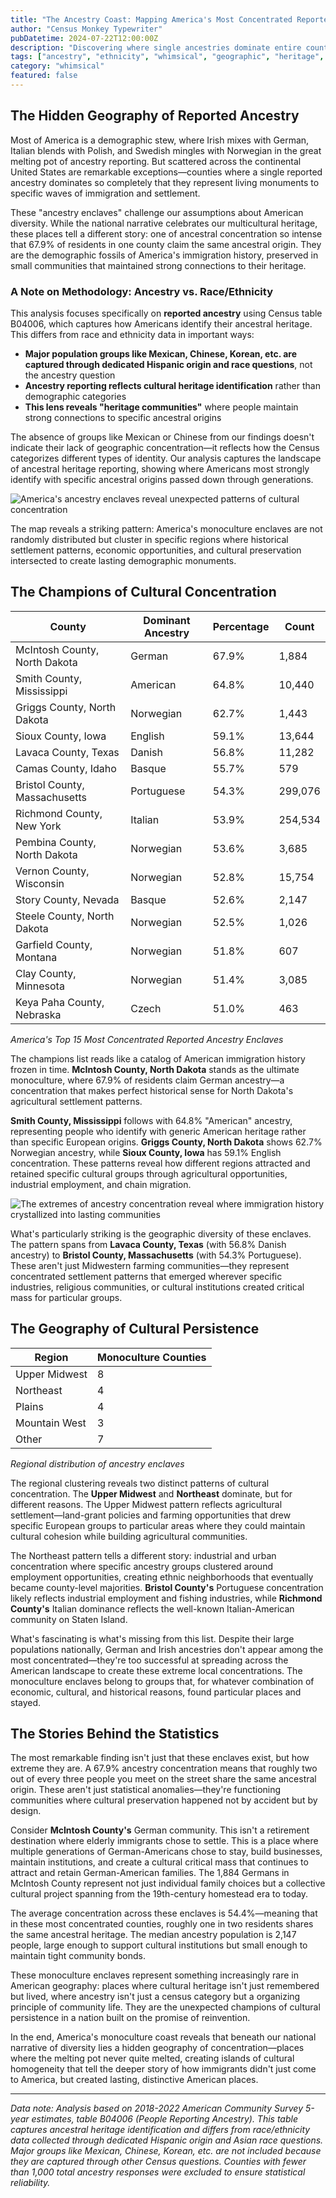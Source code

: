 ```yaml
---
title: "The Ancestry Coast: Mapping America's Most Concentrated Reported Ancestry Enclaves"
author: "Census Monkey Typewriter"
pubDatetime: 2024-07-22T12:00:00Z
description: "Discovering where single ancestries dominate entire counties, revealing hidden geographies of cultural concentration in America's melting pot."
tags: ["ancestry", "ethnicity", "whimsical", "geographic", "heritage", "immigration", "culture"]
category: "whimsical"
featured: false
---
```


## The Hidden Geography of Reported Ancestry

Most of America is a demographic stew, where Irish mixes with German, Italian blends with Polish, and Swedish mingles with Norwegian in the great melting pot of ancestry reporting. But scattered across the continental United States are remarkable exceptions—counties where a single reported ancestry dominates so completely that they represent living monuments to specific waves of immigration and settlement.

These "ancestry enclaves" challenge our assumptions about American diversity. While the national narrative celebrates our multicultural heritage, these places tell a different story: one of ancestral concentration so intense that 67.9% of residents in one county claim the same ancestral origin. They are the demographic fossils of America's immigration history, preserved in small communities that maintained strong connections to their heritage.

### A Note on Methodology: Ancestry vs. Race/Ethnicity

This analysis focuses specifically on **reported ancestry** using Census table B04006, which captures how Americans identify their ancestral heritage. This differs from race and ethnicity data in important ways:

- **Major population groups like Mexican, Chinese, Korean, etc. are captured through dedicated Hispanic origin and race questions**, not the ancestry question
- **Ancestry reporting reflects cultural heritage identification** rather than demographic categories
- **This lens reveals "heritage communities"** where people maintain strong connections to specific ancestral origins

The absence of groups like Mexican or Chinese from our findings doesn't indicate their lack of geographic concentration—it reflects how the Census categorizes different types of identity. Our analysis captures the landscape of ancestral heritage reporting, showing where Americans most strongly identify with specific ancestral origins passed down through generations.

![America's ancestry enclaves reveal unexpected patterns of cultural concentration](/images/monoculture-coast/monoculture_coast_map_corrected.png)

The map reveals a striking pattern: America's monoculture enclaves are not randomly distributed but cluster in specific regions where historical settlement patterns, economic opportunities, and cultural preservation intersected to create lasting demographic monuments.

## The Champions of Cultural Concentration

| County | Dominant Ancestry | Percentage | Count |
|--------|------------------|------------|-------|
| McIntosh County, North Dakota | German | 67.9% | 1,884 |
| Smith County, Mississippi | American | 64.8% | 10,440 |
| Griggs County, North Dakota | Norwegian | 62.7% | 1,443 |
| Sioux County, Iowa | English | 59.1% | 13,644 |
| Lavaca County, Texas | Danish | 56.8% | 11,282 |
| Camas County, Idaho | Basque | 55.7% | 579 |
| Bristol County, Massachusetts | Portuguese | 54.3% | 299,076 |
| Richmond County, New York | Italian | 53.9% | 254,534 |
| Pembina County, North Dakota | Norwegian | 53.6% | 3,685 |
| Vernon County, Wisconsin | Norwegian | 52.8% | 15,754 |
| Story County, Nevada | Basque | 52.6% | 2,147 |
| Steele County, North Dakota | Norwegian | 52.5% | 1,026 |
| Garfield County, Montana | Norwegian | 51.8% | 607 |
| Clay County, Minnesota | Norwegian | 51.4% | 3,085 |
| Keya Paha County, Nebraska | Czech | 51.0% | 463 |

*America's Top 15 Most Concentrated Reported Ancestry Enclaves*

The champions list reads like a catalog of American immigration history frozen in time. **McIntosh County, North Dakota** stands as the ultimate monoculture, where 67.9% of residents claim German ancestry—a concentration that makes perfect historical sense for North Dakota's agricultural settlement patterns.

**Smith County, Mississippi** follows with 64.8% "American" ancestry, representing people who identify with generic American heritage rather than specific European origins. **Griggs County, North Dakota** shows 62.7% Norwegian ancestry, while **Sioux County, Iowa** has 59.1% English concentration. These patterns reveal how different regions attracted and retained specific cultural groups through agricultural opportunities, industrial employment, and chain migration.

![The extremes of ancestry concentration reveal where immigration history crystallized into lasting communities](/images/monoculture-coast/top_ancestry_concentrations.png)

What's particularly striking is the geographic diversity of these enclaves. The pattern spans from **Lavaca County, Texas** (with 56.8% Danish ancestry) to **Bristol County, Massachusetts** (with 54.3% Portuguese). These aren't just Midwestern farming communities—they represent concentrated settlement patterns that emerged wherever specific industries, religious communities, or cultural institutions created critical mass for particular groups.

## The Geography of Cultural Persistence

| Region | Monoculture Counties |
|--------|---------------------|
| Upper Midwest | 8 |
| Northeast | 4 |
| Plains | 4 |
| Mountain West | 3 |
| Other | 7 |

*Regional distribution of ancestry enclaves*

The regional clustering reveals two distinct patterns of cultural concentration. The **Upper Midwest** and **Northeast** dominate, but for different reasons. The Upper Midwest pattern reflects agricultural settlement—land-grant policies and farming opportunities that drew specific European groups to particular areas where they could maintain cultural cohesion while building agricultural communities.

The Northeast pattern tells a different story: industrial and urban concentration where specific ancestry groups clustered around employment opportunities, creating ethnic neighborhoods that eventually became county-level majorities. **Bristol County's** Portuguese concentration likely reflects industrial employment and fishing industries, while **Richmond County's** Italian dominance reflects the well-known Italian-American community on Staten Island.

What's fascinating is what's missing from this list. Despite their large populations nationally, German and Irish ancestries don't appear among the most concentrated—they're too successful at spreading across the American landscape to create these extreme local concentrations. The monoculture enclaves belong to groups that, for whatever combination of economic, cultural, and historical reasons, found particular places and stayed.

## The Stories Behind the Statistics

The most remarkable finding isn't just that these enclaves exist, but how extreme they are. A 67.9% ancestry concentration means that roughly two out of every three people you meet on the street share the same ancestral origin. These aren't just statistical anomalies—they're functioning communities where cultural preservation happened not by accident but by design.

Consider **McIntosh County's** German community. This isn't a retirement destination where elderly immigrants chose to settle. This is a place where multiple generations of German-Americans chose to stay, build businesses, maintain institutions, and create a cultural critical mass that continues to attract and retain German-American families. The 1,884 Germans in McIntosh County represent not just individual family choices but a collective cultural project spanning from the 19th-century homestead era to today.

The average concentration across these enclaves is 54.4%—meaning that in these most concentrated counties, roughly one in two residents shares the same ancestral heritage. The median ancestry population is 2,147 people, large enough to support cultural institutions but small enough to maintain tight community bonds.

These monoculture enclaves represent something increasingly rare in American geography: places where cultural heritage isn't just remembered but lived, where ancestry isn't just a census category but a organizing principle of community life. They are the unexpected champions of cultural persistence in a nation built on the promise of reinvention.

In the end, America's monoculture coast reveals that beneath our national narrative of diversity lies a hidden geography of concentration—places where the melting pot never quite melted, creating islands of cultural homogeneity that tell the deeper story of how immigrants didn't just come to America, but created lasting, distinctive American places.

---

*Data note: Analysis based on 2018-2022 American Community Survey 5-year estimates, table B04006 (People Reporting Ancestry). This table captures ancestral heritage identification and differs from race/ethnicity data collected through dedicated Hispanic origin and Asian race questions. Major groups like Mexican, Chinese, Korean, etc. are not included because they are captured through other Census questions. Counties with fewer than 1,000 total ancestry responses were excluded to ensure statistical reliability.*